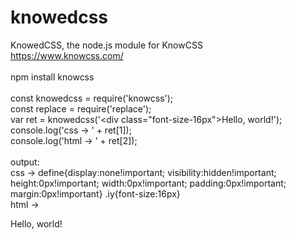 # knowedcss
KnowedCSS, the node.js module for KnowCSS
<br>https://www.knowcss.com/
<br>
<br>npm install knowcss
<br>
<br>const knowedcss = require('knowcss');
<br>const replace = require('replace');
<br>var ret = knowedcss('<div class=\"font-size-16px\">Hello, world!</div>');
<br>console.log('css -> ' + ret[1]);
<br>console.log('html -> ' + ret[2]);
<br>
<br>output:
<br>css -> define{display:none!important; visibility:hidden!important; height:0px!important; width:0px!important; padding:0px!important; margin:0px!important} .iy{font-size:16px}
<br>html -> <div class="iy">Hello, world!</div>
